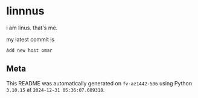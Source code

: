 # linnnus

i am linus. that's me.

my latest commit is

```
Add new host omar
```

## Meta

This README was automatically generated on `fv-az1442-596` using Python
`3.10.15` at `2024-12-31 05:36:07.609318`.
